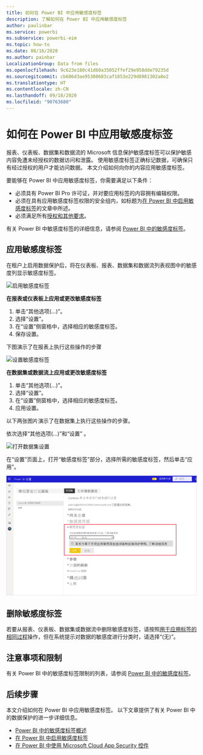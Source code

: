 ```yaml
---
title: 如何在 Power BI 中应用敏感度标签
description: 了解如何在 Power BI 中应用敏感度标签
author: paulinbar
ms.service: powerbi
ms.subservice: powerbi-eim
ms.topic: how-to
ms.date: 08/16/2020
ms.author: painbar
LocalizationGroup: Data from files
ms.openlocfilehash: 9c623e180c41d60a35052ffef29e958dde79235d
ms.sourcegitcommit: cb606d3ae95300683caf1853e229d8981302a8e2
ms.translationtype: HT
ms.contentlocale: zh-CN
ms.lasthandoff: 09/18/2020
ms.locfileid: "90763680"
---
```

# <a name="how-to-apply-sensitivity-labels-in-power-bi"></a>如何在 Power BI 中应用敏感度标签

报表、仪表板、数据集和数据流的 Microsoft 信息保护敏感度标签可以保护敏感内容免遭未经授权的数据访问和泄露。 使用敏感度标签正确标记数据，可确保只有经过授权的用户才能访问数据。 本文介绍如何向你的内容应用敏感度标签。

要能够在 Power BI 中应用敏感度标签，你需要满足以下条件：
* 必须具有 Power BI Pro 许可证，并对要应用标签的内容拥有编辑权限。
* 必须在具有应用敏感度标签权限的安全组内，如标题为[在 Power BI 中启用敏感度标签](./service-security-enable-data-sensitivity-labels.md)的文章中所述。
* 必须满足所有[授权和其他要求](./service-security-enable-data-sensitivity-labels.md#licensing-and-requirements)。

有关 Power BI 中敏感度标签的详细信息，请参阅 [Power BI 中的敏感度标签](service-security-sensitivity-label-overview.md)。

## <a name="applying-sensitivity-labels"></a>应用敏感度标签

在租户上启用数据保护后，将在仪表板、报表、数据集和数据流列表视图中的敏感度列显示敏感度标签。

![启用敏感度标签](media/service-security-apply-data-sensitivity-labels/apply-data-sensitivity-labels-01.png)

**在报表或仪表板上应用或更改敏感度标签**
1. 单击“其他选项(…)”。
1. 选择“设置”。
1. 在“设置”侧窗格中，选择相应的敏感度标签。
1. 保存设置。

下图演示了在报表上执行这些操作的步骤

![设置敏感度标签](media/service-security-apply-data-sensitivity-labels/apply-data-sensitivity-labels-02.png)

**在数据集或数据流上应用或更改敏感度标签**

1. 单击“其他选项(…)”。
1. 选择“设置”。
1. 在“设置”侧窗格中，选择相应的敏感度标签。
1. 应用设置。

以下两张图片演示了在数据集上执行这些操作的步骤。

依次选择“其他选项(…)”和“设置” 。

![打开数据集设置](media/service-security-apply-data-sensitivity-labels/apply-data-sensitivity-labels-05.png)

在“设置”页面上，打开“敏感度标签”部分，选择所需的敏感度标签，然后单击“应用”。

![选择敏感度标签](media/service-security-apply-data-sensitivity-labels/apply-data-sensitivity-labels-06.png)

## <a name="removing-sensitivity-labels"></a>删除敏感度标签
若要从报表、仪表板、数据集或数据流中删除敏感度标签，请按照[用于应用标签的相同过程](#applying-sensitivity-labels)操作，但在系统提示对数据的敏感度进行分类时，请选择“(无)”。 

## <a name="considerations-and-limitations"></a>注意事项和限制

有关 Power BI 中的敏感度标签限制的列表，请参阅 [Power BI 中的敏感度标签](service-security-sensitivity-label-overview.md#limitations)。

## <a name="next-steps"></a>后续步骤

本文介绍如何在 Power BI 中应用敏感度标签。 以下文章提供了有关 Power BI 中的数据保护的进一步详细信息。 

* [Power BI 中的敏感度标签概述](./service-security-sensitivity-label-overview.md)
* [在 Power BI 中启用敏感度标签](./service-security-enable-data-sensitivity-labels.md)
* [在 Power BI 中使用 Microsoft Cloud App Security 控件](./service-security-using-microsoft-cloud-app-security-controls.md)
